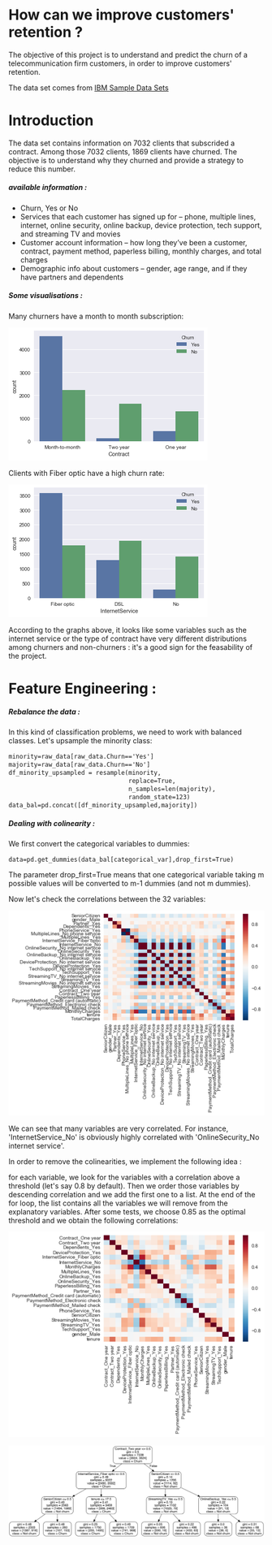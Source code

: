 # How can we improve customers' retention ?

The objective of this project is to understand and predict the churn of a telecommunication firm customers, in order to improve customers' retention.

The data set comes from [IBM Sample Data Sets](https://community.watsonanalytics.com/wp-content/uploads/2015/03/WA_Fn-UseC_-Telco-Customer-Churn.csv)

# Introduction

The data set contains information on 7032 clients that subscrided a contract. Among those 7032 clients, 1869 clients have churned. The objective is to understand why they churned and provide a strategy to reduce this number.

##### available information : 

- Churn, Yes or No
- Services that each customer has signed up for – phone, multiple lines, internet, online security, online backup, device protection, tech support, and streaming TV and movies
- Customer account information – how long they’ve been a customer, contract, payment method, paperless billing, monthly charges, and total charges
- Demographic info about customers – gender, age range, and if they have partners and dependents

##### Some visualisations : 

Many churners have a month to month subscription:



![](Churn_Contract.png?raw=false )



Clients with Fiber optic have a high churn rate:


![](Internet_churn.png?raw=true)


According to the graphs above, it looks like some variables such as the internet service or the type of contract have very different distributions among churners and non-churners : it's a good sign for the feasability of the project.


# Feature Engineering :

##### Rebalance the data : 

In this kind of classification problems, we need to work with balanced classes. Let's upsample the minority class:

```
minority=raw_data[raw_data.Churn=='Yes']
majority=raw_data[raw_data.Churn=='No']
df_minority_upsampled = resample(minority, 
                                 replace=True,     
                                 n_samples=len(majority),    
                                 random_state=123)
data_bal=pd.concat([df_minority_upsampled,majority])

```

##### Dealing with colinearity :

We first convert the categorical variables to dummies:
```
data=pd.get_dummies(data_bal[categorical_var],drop_first=True)
```
The parameter drop_first=True means that one categorical variable taking m possible values will be converted to m-1 dummies (and not m dummies).

Now let's check the correlations between the 32 variables:


![](Churn_corr.png?raw=false )

We can see that many variables are very correlated. For instance, 'InternetService_No' is obviously highly correlated with 'OnlineSecurity_No internet service'. 

In order to remove the colinearities, we implement the following idea : 

for each variable, we look for the variables with a correlation above a threshold (let's say 0.8 by default). Then we order those variables by descending correlation and we add the first one to a list. At the end of the for loop, the list contains all the variables we will remove from the explanatory variables. After some tests, we choose 0.85 as the optimal threshold and we obtain the following correlations:

![](Churn_decorr.png?raw=false)


![](RF_interpretation_depth3.png?raw=false)

